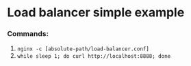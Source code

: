 # Load balancer simple example

### Commands:

1. ```nginx -c [absolute-path/load-balancer.conf]```
2. ```while sleep 1; do curl http://localhost:8888; done```